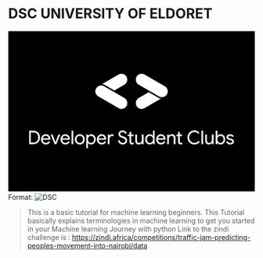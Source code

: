 # DSC UNIVERSITY OF ELDORET
![GitHub Logo](knockout_on_black_correct_720.png)
Format: ![DSC](url)


> This is a basic tutorial for machine learning beginners.
> This Tutorial basically explains terminologies in machine learning to get you started in your Machine learning Journey with python
> Link to the zindi challenge is : https://zindi.africa/competitions/traffic-jam-predicting-peoples-movement-into-nairobi/data

